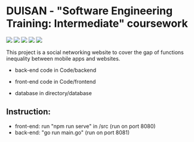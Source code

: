 # DUISAN - "Software Engineering Training: Intermediate" coursework
![](https://img.shields.io/badge/Star-3-yellow) ![](https://img.shields.io/badge/Vue-2-red) ![](https://img.shields.io/badge/ElementUI-2.15.13-orange) 
![](https://img.shields.io/badge/Golang-1.1-blue) ![](https://img.shields.io/badge/MySQL-green)

This project is a social networking website to cover the gap of functions inequality between mobile apps and websites.

- back-end code in Code/backend

- front-end code in Code/frontend

- database in directory/database

## Instruction:
- front-end: run "npm run serve" in /src (run on port 8080)
- back-end: "go run main.go" (run on port 8081)
